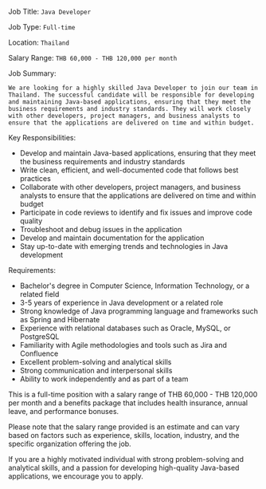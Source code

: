 Job Title: `Java Developer`

Job Type: `Full-time`

Location: `Thailand`

Salary Range: `THB 60,000 - THB 120,000 per month`

Job Summary:

`We are looking for a highly skilled Java Developer to join our team in Thailand. The successful candidate will be responsible for developing and maintaining Java-based applications, ensuring that they meet the business requirements and industry standards. They will work closely with other developers, project managers, and business analysts to ensure that the applications are delivered on time and within budget.`

Key Responsibilities:

* Develop and maintain Java-based applications, ensuring that they meet the business requirements and industry standards
* Write clean, efficient, and well-documented code that follows best practices
* Collaborate with other developers, project managers, and business analysts to ensure that the applications are delivered on time and within budget
* Participate in code reviews to identify and fix issues and improve code quality
* Troubleshoot and debug issues in the application
* Develop and maintain documentation for the application
* Stay up-to-date with emerging trends and technologies in Java development

Requirements:

* Bachelor's degree in Computer Science, Information Technology, or a related field
* 3-5 years of experience in Java development or a related role
* Strong knowledge of Java programming language and frameworks such as Spring and Hibernate
* Experience with relational databases such as Oracle, MySQL, or PostgreSQL
* Familiarity with Agile methodologies and tools such as Jira and Confluence
* Excellent problem-solving and analytical skills
* Strong communication and interpersonal skills
* Ability to work independently and as part of a team

This is a full-time position with a salary range of THB 60,000 - THB 120,000 per month and a benefits package that includes health insurance, annual leave, and performance bonuses.

Please note that the salary range provided is an estimate and can vary based on factors such as experience, skills, location, industry, and the specific organization offering the job.

If you are a highly motivated individual with strong problem-solving and analytical skills, and a passion for developing high-quality Java-based applications, we encourage you to apply.